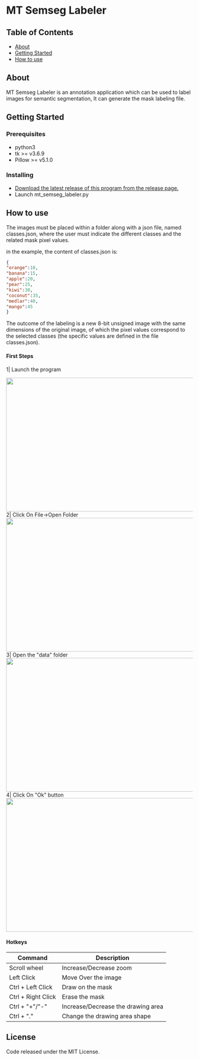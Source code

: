 # MT Semseg Labeler

## Table of Contents

- [About](#about)
- [Getting Started](#getting_started)
- [How to use](#usage)

## About <a name = "about"></a>

MT Semseg Labeler is an annotation application which can be used to label images for semantic segmentation, It can generate the mask labeling file.


## Getting Started <a name = "getting_started"></a>

### Prerequisites

- python3
- tk >= v3.6.9
- Pillow >= v5.1.0


### Installing

- [Download the latest release of this program from the release page.](https://github.com/Mectho/mt-semseg-labeler/releases)
- Launch mt_semseg_labeler.py


## How to use <a name = "usage"></a>

The images must be placed within a folder along with a json file, named classes.json, where the user must indicate the different classes and the related mask pixel values.

in the example, the content of classes.json is:
```json
{
"orange":10,
"banana":15,
"apple":20,
"pear":25,
"kiwi":30,
"coconut":35,
"medlar":40,
"mango":45
}
```

The outcome of the labeling is a new 8-bit unsigned image with the same dimensions of the original image, of which the pixel values correspond to the selected  classes (the specific values are defined in the file classes.json).

#### First Steps
1| Launch the program 

<img width="640" height="360" src="https://github.com/mectho/gitImages/blob/main/mt_semseg_labeler/ms-semseg%201.png"/>
2| Click On File->Open Folder 

<img width="640" height="360" src="https://github.com/mectho/gitImages/blob/main/mt_semseg_labeler/ms-semseg%202.png"/>
3| Open the "data" folder 

<img width="640" height="360" src="https://github.com/mectho/gitImages/blob/main/mt_semseg_labeler/ms-semseg%203.png"/>
4| Click On "Ok" button

<img width="640" height="360" src="https://github.com/mectho/gitImages/blob/main/mt_semseg_labeler/ms-semseg%204.png"/>

#### Hotkeys

| Command | Description |
| --- | --- |
| Scroll wheel       | Increase/Decrease zoom                     |
| Left Click         | Move Over the image                        |
| Ctrl + Left Click  | Draw on the mask                           |
| Ctrl + Right Click | Erase the mask                             |
| Ctrl + "+"/"-"     | Increase/Decrease the drawing area         | 
| Ctrl + "."         | Change the drawing area shape              |


## License

Code released under the MIT License.
